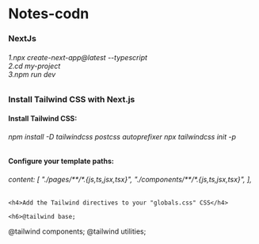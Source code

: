 # Notes-codn


<h3>NextJs </h3>
<h6>1.npx create-next-app@latest --typescript <br>
2.cd my-project <br>
3.npm run dev</h6> 


<h3>Install Tailwind CSS with Next.js</h3>

<h4>Install Tailwind CSS:</h4>

<h6>npm install -D tailwindcss postcss autoprefixer
    npx tailwindcss init -p</h6>

<h4>Configure your template paths:<h4>
<h6> content: [
    "./pages/**/*.{js,ts,jsx,tsx}",
    "./components/**/*.{js,ts,jsx,tsx}",
  ], </h6>

    <h4>Add the Tailwind directives to your "globals.css" CSS</h4>
    
    <h6>@tailwind base;
@tailwind components;
@tailwind utilities; </h6>
